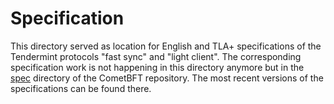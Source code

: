 # Specification

This directory served as location for English and TLA+
specifications of the Tendermint protocols "fast sync" and "light
client". The corresponding specification work is not happening in this directory
anymore but in the [spec](https://github.com/cometbft/cometbft/tree/main/spec)
directory of the CometBFT repository.
The most recent versions of the specifications can be found there.

